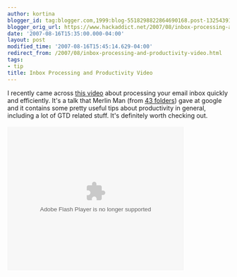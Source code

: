 ```yaml
---
author: kortina
blogger_id: tag:blogger.com,1999:blog-5518298822864690168.post-1325439197875743034
blogger_orig_url: https://www.hackaddict.net/2007/08/inbox-processing-and-productivity-video.html
date: '2007-08-16T15:35:00.000-04:00'
layout: post
modified_time: '2007-08-16T15:45:14.629-04:00'
redirect_from: /2007/08/inbox-processing-and-productivity-video.html
tags:
- tip
title: Inbox Processing and Productivity Video
---
```


I recently came across <a href="http://video.google.com/videoplay?docid=973149761529535925&amp;hl=en">this video</a> about processing your email inbox quickly and efficiently.  It's a talk that Merlin Man (from <a href="http://43folders.com">43 folders</a>) gave at google and it contains some pretty useful tips about productivity in general, including a lot of GTD related stuff.  It's definitely worth checking out.<br/><br/><embed flashvars="" id="VideoPlayback" src="http://video.google.com/googleplayer.swf?docId=973149761529535925&amp;hl=en" style="width:400px; height:326px;" type="application/x-shockwave-flash"/>